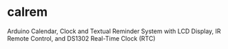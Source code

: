 # calrem
Arduino Calendar, Clock and Textual Reminder System with LCD Display, IR Remote Control, and DS1302 Real-Time Clock (RTC)
